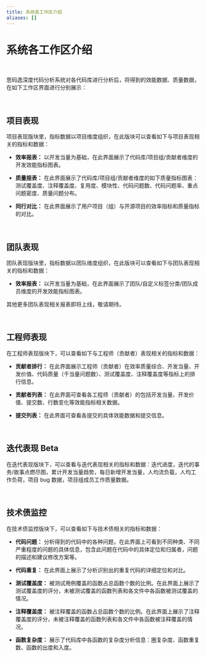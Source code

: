 ```yaml
---
title: 系统各工作区介绍
aliases: []
---
```


# 系统各工作区介绍

<br />

思码逸深度代码分析系统对各代码库进行分析后，将得到的效能数据、质量数据，在如下工作区界面进行分别展示：

<br />

## 项目表现

项目表现版块里，指标数据以项目维度组织，在此版块可以查看如下与项目表现相关的指标和数据：

-   **效率报表：** 以开发当量为基础，在此界面展示了代码库/项目组/贡献者维度的开发效能指标图表。

-   **质量报表：** 在此界面展示了代码库/项目组/贡献者维度的如下质量指标图表：测试覆盖度、注释覆盖度、复用度、模块性、代码问题数、代码问题率、重点问题密度、质量问题分布。

-   **同行对比：** 在此界面展示了用户项目（组）与开源项目的效率指标和质量指标的对比。

<br />

## 团队表现

团队表现版块里，指标数据以团队维度组织，在此版块可以查看如下与团队表现相关的指标和数据：

-   **效率报表：** 以开发当量为基础，在此界面展示了团队/自定义标签分类/团队成员维度的开发效能指标图表。

其他更多团队表现相关报表即将上线，敬请期待。

<br />

## 工程师表现

在工程师表现版块下，可以查看如下与工程师（贡献者）表现相关的指标和数据：

-   **贡献者排行：** 在此界面展示工程师（贡献者）在效率质量综合、开发当量、开发价值、代码质量（千当量问题数）、测试覆盖度、注释覆盖度等指标上的排行信息。

-   **贡献者列表：** 在此界面可查看各工程师（贡献者）的包括开发当量、开发价值、提交数、行数变化等效能指标相关数据。

-   **提交列表：** 在此界面可查看各提交的具体效能数据和提交信息。

<br />

## 迭代表现 Beta

在迭代表现版块下，可以查看与迭代表现相关的指标和数据：迭代进度，迭代的事务/故事点燃尽图，累计开发当量趋势，每日新增开发当量，人均流负载，人均工作负荷，项目 bug 数据，项目组成员工作质量数据。

<br />

## 技术债监控

在技术债监控版块下，可以查看如下与技术债相关的指标和数据：

-   **代码问题：** 分析得到的代码中的各种问题，在此界面上可看到不同种类、不同严重程度的问题的具体信息，包含此问题在代码中的具体定位和归属者，问题的描述和建议修改方案等。

-   **代码重复：** 在此界面上展示了分析识别出的重复代码的详细定位和对比。

-   **测试覆盖度：** 被测试用例覆盖的函数占总函数个数的比例。在此界面上展示了测试覆盖度的评分，未被测试覆盖的函数列表和各文件中各函数被测试覆盖的情况。

-   **注释覆盖度：** 被注释覆盖的函数占总函数个数的比例。在此界面上展示了注释覆盖度的评分，未被注释覆盖的函数列表和各文件中各函数被注释覆盖的情况。

-   **函数复杂度：** 展示了代码库中各函数的复杂度分析信息：圈复杂度、函数重复数、函数的出度和入度。
